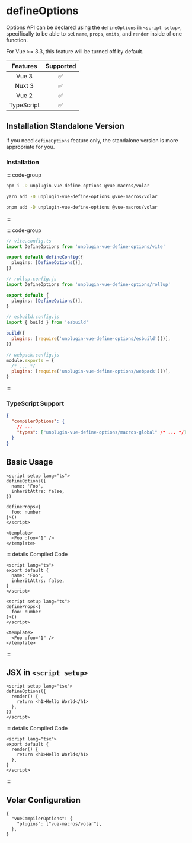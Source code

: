 # defineOptions <PackageVersion name="unplugin-vue-define-options" />

<StabilityLevel level="stable" />

Options API can be declared using the `defineOptions` in `<script setup>`, specifically to be able to set `name`, `props`, `emits`, and `render` inside of one function.

For Vue >= 3.3, this feature will be turned off by default.

|  Features  |     Supported      |
| :--------: | :----------------: |
|   Vue 3    | :white_check_mark: |
|   Nuxt 3   | :white_check_mark: |
|   Vue 2    | :white_check_mark: |
| TypeScript | :white_check_mark: |

## Installation Standalone Version

if you need `defineOptions` feature only, the standalone version is more appropriate for you.

### Installation

::: code-group

```bash [npm]
npm i -D unplugin-vue-define-options @vue-macros/volar
```

```bash [yarn]
yarn add -D unplugin-vue-define-options @vue-macros/volar
```

```bash [pnpm]
pnpm add -D unplugin-vue-define-options @vue-macros/volar
```

:::

::: code-group

```ts [Vite]
// vite.config.ts
import DefineOptions from 'unplugin-vue-define-options/vite'

export default defineConfig({
  plugins: [DefineOptions()],
})
```

```ts [Rollup]
// rollup.config.js
import DefineOptions from 'unplugin-vue-define-options/rollup'

export default {
  plugins: [DefineOptions()],
}
```

```js [esbuild]
// esbuild.config.js
import { build } from 'esbuild'

build({
  plugins: [require('unplugin-vue-define-options/esbuild')()],
})
```

```js [Webpack]
// webpack.config.js
module.exports = {
  /* ... */
  plugins: [require('unplugin-vue-define-options/webpack')()],
}
```

:::

### TypeScript Support

```json [tsconfig.json]
{
  "compilerOptions": {
    // ...
    "types": ["unplugin-vue-define-options/macros-global" /* ... */]
  }
}
```

## Basic Usage

```vue twoslash {3-4}
<script setup lang="ts">
defineOptions({
  name: 'Foo',
  inheritAttrs: false,
})

defineProps<{
  foo: number
}>()
</script>

<template>
  <Foo :foo="1" />
</template>
```

::: details Compiled Code

```vue twoslash
<script lang="ts">
export default {
  name: 'Foo',
  inheritAttrs: false,
}
</script>

<script setup lang="ts">
defineProps<{
  foo: number
}>()
</script>

<template>
  <Foo :foo="1" />
</template>
```

:::

## JSX in `<script setup>`

```vue twoslash {3-5}
<script setup lang="tsx">
defineOptions({
  render() {
    return <h1>Hello World</h1>
  },
})
</script>
```

::: details Compiled Code

```vue
<script lang="tsx">
export default {
  render() {
    return <h1>Hello World</h1>
  },
}
</script>
```

:::

## Volar Configuration

```jsonc {3} [tsconfig.json]
{
  "vueCompilerOptions": {
    "plugins": ["vue-macros/volar"],
  },
}
```
